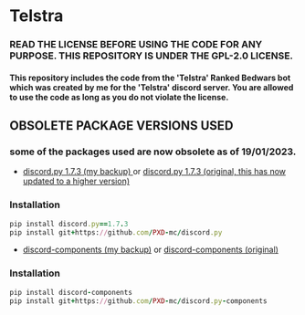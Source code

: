<h1> Telstra </h1>
<h3> READ THE LICENSE BEFORE USING THE CODE FOR ANY PURPOSE. THIS REPOSITORY IS UNDER THE GPL-2.0 LICENSE. </h3>

<h4> This repository includes the code from the 'Telstra' Ranked Bedwars bot which was created by me for the 'Telstra' discord server. You are allowed to use the code as long as you do not violate the license. </h4>

<h2> OBSOLETE PACKAGE VERSIONS USED </h2>
<h3> some of the packages used are now obsolete as of 19/01/2023. </h3>

- [discord.py 1.7.3 (my backup) ](https://github.com/PXD-mc/discord.py) or [discord.py 1.7.3 (original, this has now updated to a higher version)](https://github.com/Rapptz/discord.py)

<h3> Installation </h3>

```ruby
pip install discord.py==1.7.3
pip install git+https://github.com/PXD-mc/discord.py
```

- [discord-components (my backup)](https://github.com/PXD-mc/discord.py-components) or [discord-components (original)](https://github.com/kiki7000/discord.py-components) 

<h3> Installation </h3>

```ruby
pip install discord-components
pip install git+https://github.com/PXD-mc/discord.py-components
```
